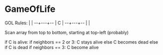 # GameOfLife

GOL Rules:
      |   |
    --+---+--
      | C |
    --+---+--
      |   |

Scan array from top to bottom, starting at top-left (probably)

if C is alive:
  if neighbors == 2 or 3:
    C stays alive
  else
    C becomes dead
else if C is dead
  if neighbors == 3:
    C become alive

